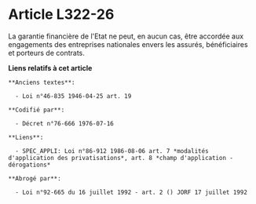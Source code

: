 # Article L322-26

La garantie financière de l'Etat ne peut, en aucun cas, être accordée aux engagements des entreprises nationales envers les
assurés, bénéficiaires et porteurs de contrats.

**Liens relatifs à cet article**

	**Anciens textes**:

	  - Loi n°46-835 1946-04-25 art. 19

	**Codifié par**:

	  - Décret n°76-666 1976-07-16

	**Liens**:

	  - SPEC_APPLI: Loi n°86-912 1986-08-06 art. 7 *modalités d'application des privatisations*, art. 8 *champ d'application - dérogations*

	**Abrogé par**:

	  - Loi n°92-665 du 16 juillet 1992 - art. 2 () JORF 17 juillet 1992
